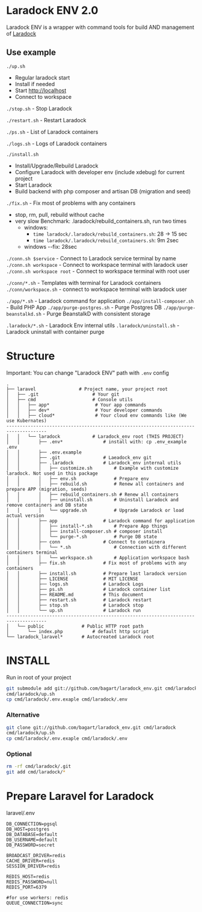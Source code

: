 # Laradock ENV 2.0
Laradock ENV is a wrapper with command tools for build AND management of [Laradock](https://github.com/laradock/laradock) 

## Use example

`./up.sh` 
- Regular laradock start
- Install if needed
- Start [http://localhost](http://localhost)
- Connect to workspace

`./stop.sh` - Stop Laradock

`./restart.sh` - Restart Laradock

`./ps.sh` - List of Laradock containers

`./logs.sh` - Logs of Laradock containers

`./install.sh`
- Install/Upgrade/Rebuild Laradock
- Configure Laradock with developer env (include xdebug) for current project
- Start Laradock
- Build backend with php composer and artisan DB (migration and seed)

`./fix.sh` - Fix most of problems with any containers
- stop, rm, pull, rebuild without cache 
- very slow
  Benchmark: .laradock/rebuild_containers.sh, run two times 
  * windows: 
    - `time laradock/.laradock/rebuild_containers.sh`: 28 -> 15 sec
    - `time laradock/.laradock/rebuild_containers.sh`: 9m 2sec
  * windows --fix: 28sec

`./conn.sh $service` - Connect to Laradock service terminal by name
`./conn.sh workspace` - Connect to workspace terminal with laradock user
`./conn.sh workspace root` - Connect to workspace terminal with root user

`./conn/*.sh` - Templates with terminal for Laradock containers
`./conn/workspace.sh` - connect to workspace terminal with laradock user

`./app/*.sh` - Laradock command for application
`./app/install-composer.sh` - Build PHP App
`./app/purge-postgres.sh` - Purge Postgres DB
`./app/purge-beanstalkd.sh` - Purge BeanstalkD with consistent storage

`.laradock/*.sh` - Laradock Env internal utils
`.laradock/uninstall.sh` - Laradock uninstall with container purge

# Structure
Important: You can change "Laradock ENV" path with `.env` config

    .
    ├── laravel                # Project name, your project root
    │   ├── .git                    # Your git
    │   ├── cmd                     # Console utils
    │   │   ├── app*                 # Your app commands
    │   │   ├── dev*                 # Your developer commands
    │   │   ├── cloud*               # Your cloud env commands like (We use Kubernates)
    -------------------------------------------------------------------------------------
    │   │   └── laradock            # Laradock_env root (THIS PROJECT)
    │   │       ├── .env*               # install with: cp .env_example .env
    │   │       ├── .env.example
    │   │       ├── .git                # Laeadock_env git  
    │   │       ├── .laradock           # Laradock_env internal utils
    │   │       │   ├── customize.sh        # Example with customize laradock. Not used in this package
    │   │       │   ├── env.sh              # Prepare env
    │   │       │   ├── rebuild.sh          # Renew all containers and prepare APP (migration, seeds)
    │   │       │   ├── rebuild_containers.sh # Renew all containers
    │   │       │   ├── uninstall.sh        # Uninstall Laradock and remove containers and DB state
    │   │       │   └── upgrade.sh          # Upgrade Laradock or load actual version 
    │   │       ├── app                 # Laradock command for application
    │   │       │   ├── install-*.sh        # Prepare App things
    │   │       │   ├── install-composer.sh # composer install
    │   │       │   └── purge-*.sh          # Purge DB state
    │   │       ├── conn                # Connect to containera
    │   │       │   └── *.sh                # Connection with different containers terminal
    │   │       │   └── workspace.sh        # Application workspace bash
    │   │       ├── fix.sh              # Fix most of problems with any containers
    │   │       ├── install.sh          # Prepare last laradock version
    │   │       ├── LICENSE             # MIT LICENSE
    │   │       ├── logs.sh             # Laradock Logs
    │   │       ├── ps.sh               # Laradock container list
    │   │       ├── README.md           # This document
    │   │       ├── restart.sh          # Laradock restart
    │   │       ├── stop.sh             # Laradock stop 
    │   │       └── up.sh               # Laradock run
    -------------------------------------------------------------------------------------
    │   └── public              # Public HTTP root path
    │       └── index.php           # default http script
    └── laradock_laravel*       # Autocreated Laradock root

# INSTALL

Run in root of your project

```bash
git submodule add git://github.com/bagart/laradock_env.git cmd/laradock
cmd/laradock/up.sh
cp cmd/laradock/.env.exaple cmd/laradock/.env
```

### Alternative
```bash
git clone git://github.com/bagart/laradock_env.git cmd/laradock
cmd/laradock/up.sh
cp cmd/laradock/.env.exaple cmd/laradock/.env
```

### Optional
```bash
rm -rf cmd/laradock/.git
git add cmd/laradock/*
```

# Prepare Laravel for Laradock
laravel/.env
```env
DB_CONNECTION=pgsql
DB_HOST=postgres
DB_DATABASE=default
DB_USERNAME=default
DB_PASSWORD=secret

BROADCAST_DRIVER=redis
CACHE_DRIVER=redis
SESSION_DRIVER=redis

REDIS_HOST=redis
REDIS_PASSWORD=null
REDIS_PORT=6379 

#for use workers: redis
QUEUE_CONNECTION=sync
```

